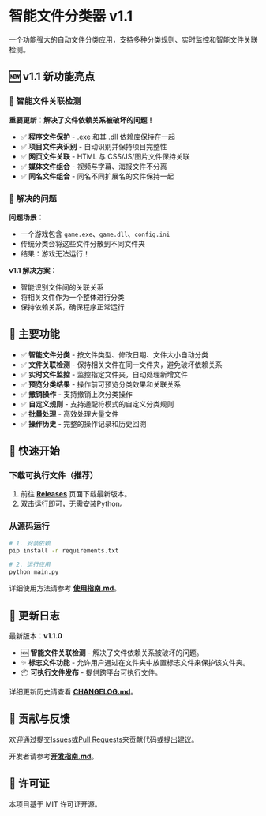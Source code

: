 # 智能文件分类器 v1.1

一个功能强大的自动文件分类应用，支持多种分类规则、实时监控和智能文件关联检测。

## 🆕 v1.1 新功能亮点

### 🔗 智能文件关联检测
**重要更新：解决了文件依赖关系被破坏的问题！**

- ✅ **程序文件保护** - .exe 和其 .dll 依赖库保持在一起
- ✅ **项目文件夹识别** - 自动识别并保持项目完整性  
- ✅ **网页文件关联** - HTML 与 CSS/JS/图片文件保持关联
- ✅ **媒体文件组合** - 视频与字幕、海报文件不分离
- ✅ **同名文件组合** - 同名不同扩展名的文件保持一起

### 🎯 解决的问题
**问题场景：**
- 一个游戏包含 `game.exe`、`game.dll`、`config.ini`
- 传统分类会将这些文件分散到不同文件夹
- 结果：游戏无法运行！

**v1.1 解决方案：**
- 智能识别文件间的关联关系
- 将相关文件作为一个整体进行分类
- 保持依赖关系，确保程序正常运行

## 🌟 主要功能

- ✅ **智能文件分类** - 按文件类型、修改日期、文件大小自动分类
- ✅ **文件关联检测** - 保持相关文件在同一文件夹，避免破坏依赖关系
- ✅ **实时文件监控** - 监控指定文件夹，自动处理新增文件
- ✅ **预览分类结果** - 操作前可预览分类效果和关联关系
- ✅ **撤销操作** - 支持撤销上次分类操作
- ✅ **自定义规则** - 支持通配符模式的自定义分类规则
- ✅ **批量处理** - 高效处理大量文件
- ✅ **操作历史** - 完整的操作记录和历史回溯

## 🚀 快速开始

### 下载可执行文件（推荐）
1. 前往 [**Releases**](https://github.com/YALI58/Intelligent-Document-Classifier/releases) 页面下载最新版本。
2. 双击运行即可，无需安装Python。

### 从源码运行
```bash
# 1. 安装依赖
pip install -r requirements.txt

# 2. 运行应用
python main.py
```

详细使用方法请参考 [**使用指南.md**](使用指南.md)。

## 📝 更新日志

最新版本：**v1.1.0**

- 🆕 **智能文件关联检测** - 解决了文件依赖关系被破坏的问题。
- ✨ **标志文件功能** - 允许用户通过在文件夹中放置标志文件来保护该文件夹。
- 📦 **可执行文件发布** - 提供跨平台可执行文件。

详细更新历史请查看 [**CHANGELOG.md**](CHANGELOG.md)。

## 🤝 贡献与反馈

欢迎通过提交[Issues](https://github.com/YALI58/Intelligent-Document-Classifier/issues)或[Pull Requests](https://github.com/YALI58/Intelligent-Document-Classifier/pulls)来贡献代码或提出建议。

开发者请参考[**开发指南.md**](DEVELOPMENT.md)。

## 📄 许可证

本项目基于 MIT 许可证开源。 